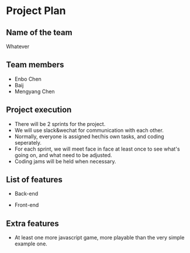# Project Plan

## Name of the team
Whatever

## Team members
* Enbo Chen
* Baij
* Mengyang Chen

## Project execution
* There will be 2 sprints for the project.
* We will use slack&wechat for communication with each other.
* Normally, everyone is assigned her/his own tasks, and coding seperately.
* For each sprint, we will meet face in face at least once to see what's going on, and what need to be adjusted.
* Coding jams will be held when necessary.

## List of features 
* Back-end

* Front-end

## Extra features
* At least one more javascript game, more playable than the very simple example one.